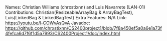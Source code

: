 Names: Christian Williams (chrxstixnn) and Luis Navarrete (LAN-01)
Contributions: Christian(ResizeableArrayBag & ArrayBagTest), Luis(LinkedBag & LinkedBagTest)
Extra Features: N/A
Link: https://youtu.be/l-COWvAsQvA
Javadoc: https://github.com/chrxstixnn/CS2400project1/blob/7f8a450ef5a0a6e1a73f4fefca6d7f6f1d5a7993/CS2400Project1/doc/index.html
